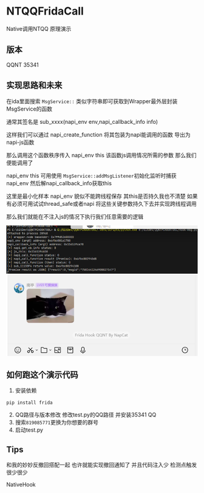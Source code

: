 # NTQQFridaCall
Native调用NTQQ 原理演示

## 版本
QQNT 35341

## 实现思路和未来

在ida里面搜索 `MsgService::` 类似字符串即可获取到Wrapper最外层封装MsgService的函数

通常其签名是 sub_xxxx(napi_env env,napi_callback_info info)

这样我们可以通过 napi_create_function 将其包装为napi能调用的函数 导出为napi-js函数

那么调用这个函数秩序传入 napi_env this 该函数js调用情况所需的参数 那么我们便能调用了

napi_env this 可用使用 `MsgService::addMsgListener`初始化监听时捕获napi_env 然后解napi_callback_info获取this

这里是最小化样本 napi_env 貌似不能跨线程保存 其this是否持久我也不清楚 如果有必须可用试试thread_safe或者napi 将这些关键参数持久下去并实现跨线程调用

那么我们就能在不注入js的情况下执行我们任意需要的逻辑

![演示图片1](./readme_0.png)
![演示图片2](./readme_1.png)

## 如何跑这个演示代码
1. 安装依赖
```
pip install frida
```

2. QQ路径与版本修改 修改test.py的QQ路径 并安装35341 QQ
3. 搜索`819085771`更换为你想要的群号
4. 启动test.py
## Tips
和我的妙妙反撤回搭配一起 也许就能实现撤回通知了 并且代码注入少 检测点触发很少很少

NativeHook
